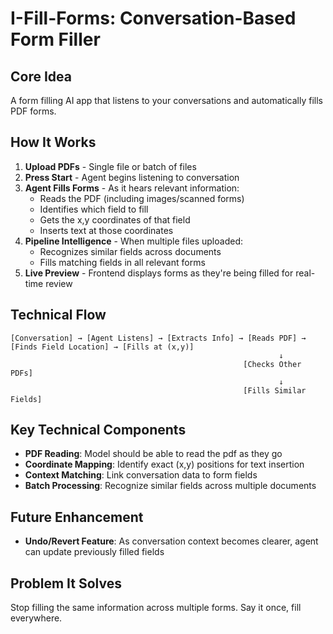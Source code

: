 # I-Fill-Forms: Conversation-Based Form Filler

## Core Idea
A form filling AI app that listens to your conversations and automatically fills PDF forms.

## How It Works

1. **Upload PDFs** - Single file or batch of files
2. **Press Start** - Agent begins listening to conversation
3. **Agent Fills Forms** - As it hears relevant information:
   - Reads the PDF (including images/scanned forms)
   - Identifies which field to fill
   - Gets the x,y coordinates of that field
   - Inserts text at those coordinates
4. **Pipeline Intelligence** - When multiple files uploaded:
   - Recognizes similar fields across documents
   - Fills matching fields in all relevant forms
5. **Live Preview** - Frontend displays forms as they're being filled for real-time review

## Technical Flow
```
[Conversation] → [Agent Listens] → [Extracts Info] → [Reads PDF] → [Finds Field Location] → [Fills at (x,y)]
                                                            ↓
                                                    [Checks Other PDFs]
                                                            ↓
                                                    [Fills Similar Fields]
```

## Key Technical Components
- **PDF Reading**: Model should be able to read the pdf as they go
- **Coordinate Mapping**: Identify exact (x,y) positions for text insertion
- **Context Matching**: Link conversation data to form fields
- **Batch Processing**: Recognize similar fields across multiple documents

## Future Enhancement
- **Undo/Revert Feature**: As conversation context becomes clearer, agent can update previously filled fields

## Problem It Solves
Stop filling the same information across multiple forms. Say it once, fill everywhere.